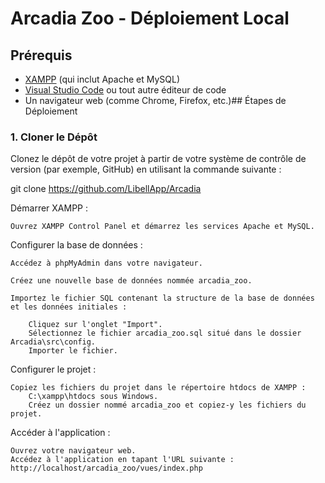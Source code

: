 # Arcadia Zoo - Déploiement Local

## Prérequis

- [XAMPP](https://www.apachefriends.org/index.html) (qui inclut Apache et MySQL)
- [Visual Studio Code](https://code.visualstudio.com/) ou tout autre éditeur de code
- Un navigateur web (comme Chrome, Firefox, etc.)## Étapes de Déploiement

### 1. Cloner le Dépôt

Clonez le dépôt de votre projet à partir de votre système de contrôle de version (par exemple, GitHub) en utilisant la commande suivante :

git clone https://github.com/LibellApp/Arcadia

Démarrer XAMPP :

    Ouvrez XAMPP Control Panel et démarrez les services Apache et MySQL.

Configurer la base de données :

    Accédez à phpMyAdmin dans votre navigateur.

    Créez une nouvelle base de données nommée arcadia_zoo.

    Importez le fichier SQL contenant la structure de la base de données et les données initiales :

        Cliquez sur l'onglet "Import".
        Sélectionnez le fichier arcadia_zoo.sql situé dans le dossier Arcadia\src\config.
        Importer le fichier.

Configurer le projet :

    Copiez les fichiers du projet dans le répertoire htdocs de XAMPP :
        C:\xampp\htdocs sous Windows.
        Créez un dossier nommé arcadia_zoo et copiez-y les fichiers du projet.

Accéder à l'application :

    Ouvrez votre navigateur web.
    Accédez à l'application en tapant l'URL suivante : http://localhost/arcadia_zoo/vues/index.php
